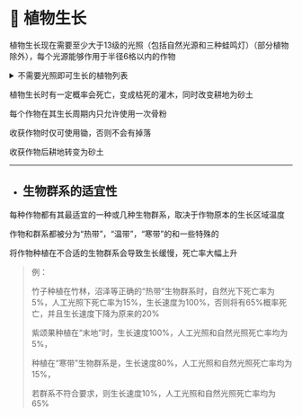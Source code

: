 # 🌱 植物生长

植物生长现在需要至少大于13级的光照（包括自然光源和三种蛙鸣灯）（部分植物除外），每个光源能够作用于半径6格以内的作物

<details>

<summary>  不需要光照即可生长的植物列表</summary>

* 红色/棕色蘑菇
* 洞穴藤蔓
* 发光地衣
* 海带
* 所有生长于下界、末地的植物

</details>

植物生长时有一定概率会死亡，变成枯死的灌木，同时改变耕地为砂土

每个作物在其生长周期内只允许使用一次骨粉

收获作物时仅可使用锄，否则不会有掉落

收获作物后耕地转变为砂土

***

*   ## 生物群系的适宜性



每种作物都有其最适宜的一种或几种生物群系，取决于作物原本的生长区域温度

作物和群系都被分为“热带”，“温带”，“寒带”的和一些特殊的

将作物种植在不合适的生物群系会导致生长缓慢，死亡率大幅上升

> 例：
>
> 竹子种植在竹林，沼泽等正确的“热带”生物群系时，自然光下死亡率为5%，人工光照下死亡率为15%，生长速度为100%，否则将有65%概率死亡，并且生长速度下降为原来的20%
>
>
>
> 紫颂果种植在“末地”时，生长速度100%，人工光照和自然光照死亡率均为5%，
>
> 种植在“寒带”生物群系是，生长速度80%，人工光照和自然光照死亡率均为15%，
>
> 若群系不符合要求，则生长速度10%，人工光照和自然光照死亡率均为65%

